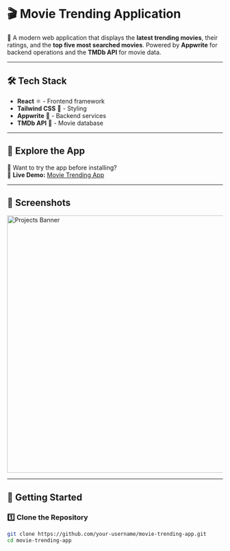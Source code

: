 # 🎬 Movie Trending Application  

🚀 A modern web application that displays the **latest trending movies**, their ratings, and the **top five most searched movies**. Powered by **Appwrite** for backend operations and the **TMDb API** for movie data.  

---

## 🛠 Tech Stack  
- **React** ⚛️ - Frontend framework  
- **Tailwind CSS** 🎨 - Styling  
- **Appwrite** 🔧 - Backend services  
- **TMDb API** 🎥 - Movie database  

---

## 🔗 Explore the App  

👀 Want to try the app before installing?  
🔗 **Live Demo:** [Movie Trending App](https://movies-app-4bz6.onrender.com)  

---

## 📸 Screenshots  

<p>
  <a href="https://imgur.com/a/projects-banner-t5oIiXq">
    <img src="https://i.imgur.com/DNKhZOz.png" width="600" alt="Projects Banner">
  </a>
</p>

---

## 🚀 Getting Started  

### **1️⃣ Clone the Repository**  
```bash
git clone https://github.com/your-username/movie-trending-app.git
cd movie-trending-app



